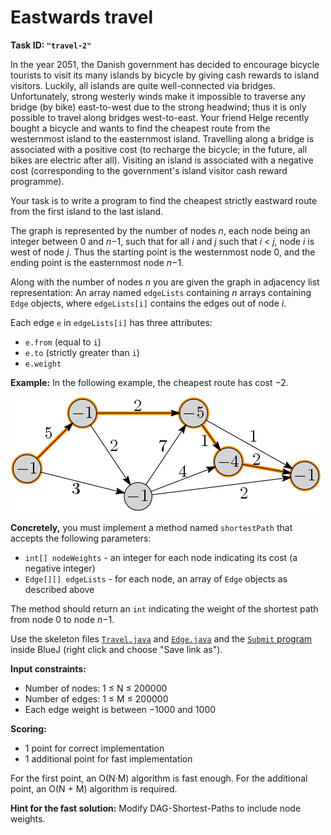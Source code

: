 Eastwards travel
================

**Task ID: `"travel-2"`**

In the year 2051, the Danish government has decided to encourage bicycle tourists
to visit its many islands by bicycle by giving cash rewards to island visitors.
Luckily, all islands are quite well-connected via bridges.
Unfortunately, strong westerly winds make it impossible to traverse any bridge (by bike)
east-to-west due to the strong headwind;
thus it is only possible to travel along bridges west-to-east.
Your friend Helge recently bought a bicycle and wants to find the
cheapest route from the westernmost island to the easternmost island.
Travelling along a bridge is associated with a positive cost
(to recharge the bicycle; in the future, all bikes are electric after all).
Visiting an island is associated with a negative cost
(corresponding to the government's island visitor cash reward programme).

Your task is to write a program to find the cheapest strictly eastward route
from the first island to the last island.

The graph is represented by the number of nodes *n*,
each node being an integer between 0 and *n*−1,
such that for all *i* and *j* such that *i* < *j*, node *i* is west of node *j*.
Thus the starting point is the westernmost node 0,
and the ending point is the easternmost node *n*−1.

Along with the number of nodes *n* you are given the graph in adjacency list representation:
An array named `edgeLists` containing *n* arrays containing `Edge` objects,
where `edgeLists[i]` contains the edges out of node *i*.

Each edge `e` in `edgeLists[i]` has three attributes:

* `e.from` (equal to `i`)
* `e.to` (strictly greater than `i`)
* `e.weight`

**Example:** In the following example, the cheapest route has cost −2.

![Example graph](ex1.png)

**Concretely,** you must implement a method named
`shortestPath` that accepts the following parameters:

* `int[] nodeWeights` - an integer for each node indicating its cost
  (a negative integer)
* `Edge[][] edgeLists` - for each node, an array of `Edge` objects as described above

The method should return an `int` indicating the weight of the shortest path from node 0 to node *n*−1.

Use the skeleton files
<a href="https://github.com/Mortal/csaudk-submitj/raw/master/tasks/travel/Travel.java">
`Travel.java`</a>
and
<a href="https://github.com/Mortal/csaudk-submitj/raw/master/tasks/travel/Edge.java">
`Edge.java`</a>
and the
<a href="https://github.com/Mortal/csaudk-submitj/raw/master/Submit.java">
`Submit` program</a>
inside BlueJ (right click and choose "Save link as").

**Input constraints:**

  * Number of nodes: 1 ≤ N ≤ 200000
  * Number of edges: 1 ≤ M ≤ 200000
  * Each edge weight is between −1000 and 1000

**Scoring:**

  * 1 point for correct implementation
  * 1 additional point for fast implementation

For the first point, an O(N·M) algorithm is fast enough.
For the additional point, an O(N + M) algorithm is required.

**Hint for the fast solution:** Modify DAG-Shortest-Paths to include node weights.
